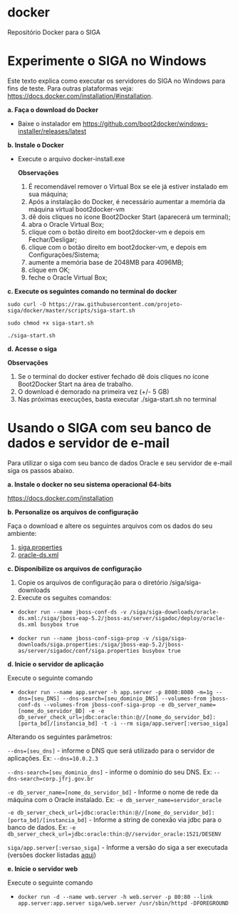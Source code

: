 docker
======

Repositório Docker para o SIGA

Experimente o SIGA no Windows
=============================

Este texto explica como executar os servidores do SIGA no Windows para fins de teste. Para outras plataformas veja: https://docs.docker.com/installation/#installation.

**a. Faça o download do Docker**

* Baixe o instalador em https://github.com/boot2docker/windows-installer/releases/latest

**b. Instale o Docker**

* Execute o arquivo docker-install.exe

  **Observações**
  
  1. É recomendável remover o Virtual Box se ele já estiver instalado em sua máquina;
  2. Após a instalação do Docker, é necessário aumentar a memória da máquina virtual boot2docker-vm 
    3. dê dois cliques no ícone Boot2Docker Start (aparecerá um terminal);
    4. abra o Oracle Virtual Box;
    5. clique com o botão direito em boot2docker-vm e depois em Fechar/Desligar;
    6. clique com o botão direito em boot2docker-vm, e depois  em Configurações/Sistema;
    7. aumente a memória base de 2048MB para 4096MB;
    8. clique em OK;
    9. feche o Oracle Virtual Box;

**c. Execute os seguintes comando no terminal do docker**

    sudo curl -O https://raw.githubusercontent.com/projeto-siga/docker/master/scripts/siga-start.sh
    
    sudo chmod +x siga-start.sh
    
    ./siga-start.sh
    
  
**d. Acesse o siga**

**Observações**

1. Se o terminal do docker estiver fechado dê dois cliques no ícone Boot2Docker Start na área de trabalho.
2. O download é demorado na primeira vez (+/- 5 GB)
3. Nas próximas execuções, basta executar ./siga-start.sh no terminal

Usando o SIGA com seu banco de dados e servidor de e-mail
=========================================================

Para utilizar o siga com seu banco de dados Oracle e seu servidor de e-mail siga os passos abaixo.

**a. Instale o docker no seu sistema operacional 64-bits**

  https://docs.docker.com/installation
  
**b. Personalize os arquivos de configuração**

  Faça o download e altere os seguintes arquivos com os dados do seu ambiente:
  
  1. [siga.properties](https://raw.githubusercontent.com/projeto-siga/docker/master/ctxs/jboss/conf/siga.properties)
  2. [oracle-ds.xml](https://raw.githubusercontent.com/projeto-siga/docker/master/ctxs/jboss/conf/oracle-ds.xml)
   
**c. Disponibilize os arquivos de configuração**

  1. Copie os arquivos de configuração para o diretório /siga/siga-downloads
  2. Execute os seguites comandos:
   
* ```docker run --name jboss-conf-ds -v /siga/siga-downloads/oracle-ds.xml:/siga/jboss-eap-5.2/jboss-as/server/sigadoc/deploy/oracle-ds.xml busybox true```

* ```docker run --name jboss-conf-siga-prop -v /siga/siga-downloads/siga.properties:/siga/jboss-eap-5.2/jboss-as/server/sigadoc/conf/siga.properties busybox true```
 
**d. Inicie o servidor de aplicação**

Execute o seguinte comando

* ```docker run --name app.server -h app.server -p 8080:8080 -m=1g --dns=[seu_DNS] --dns-search=[seu_dominio_DNS] --volumes-from jboss-conf-ds --volumes-from jboss-conf-siga-prop -e db_server_name=[nome_do_servidor_BD] -e -e db_server_check_url=jdbc:oracle:thin:@//[nome_do_servidor_bd]:[porta_bd]/[instancia_bd] -t -i --rm siga/app.server[:versao_siga]```


Alterando os seguintes parâmetros:

```--dns=[seu_dns]``` - informe o DNS que será utilizado para o servidor de aplicações. Ex: ```--dns=10.0.2.3```

```--dns-search=[seu_dominio_dns]``` - informe o domínio do seu DNS. Ex: ```--dns-search=corp.jfrj.gov.br```

```-e db_server_name=[nome_do_servidor_bd]``` - Informe o nome de rede da máquina com o Oracle instalado. Ex: ```-e db_server_name=servidor_oracle```

```-e db_server_check_url=jdbc:oracle:thin:@//[nome_do_servidor_bd]:[porta_bd]/[instancia_bd]``` - Informe a string de conexão via jdbc para o banco de dados. Ex: ```-e db_server_check_url=jdbc:oracle:thin:@//servidor_oracle:1521/DESENV```

```siga/app.server[:versao_siga]``` - Informe a versão do siga a ser executada (versões docker listadas [aqui](https://registry.hub.docker.com/u/siga/app.server/tags/manage/))

**e. Inicie o servidor web**

Execute o seguinte comando

* ```docker run -d --name web.server -h web.server -p 80:80 --link app.server:app.server siga/web.server /usr/sbin/httpd -DFOREGROUND```




  
